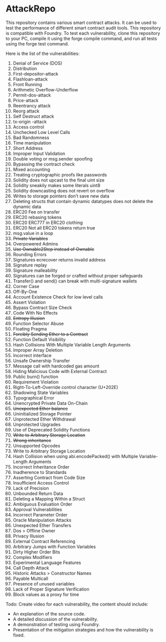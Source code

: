 # AttackRepo
This repository contains various smart contract attacks. It can be used to test the performance of different smart contract audit tools. This repository is compatible with Foundry. To test each vulnerability, clone this repository to your PC, compile it using the forge compile command, and run all tests using the forge test command.

Here is the list of the vulnerabilities: 

 
 1.	Denial of Service (DOS)
 2.	Distribution
 3.	First-depositor-attack
 4.	Flashloan-attack
 5.	Front Running
 6.	Arithmetic Overflow-Underflow
 7.	Permit-dos-attack
 8.	Price-attack
 9.	Reentrancy attack
10.	Reorg attack
11.	Self Destruct attack
12.	tx-origin -attack
13.	Access control
14.	Unchecked Low Level Calls
15.	Bad Randomness
16.	Time manipulation
17.	Short Address
18.	Improper Input Validation
19.	Double voting or msg.sender spoofing
20.	Bypassing the contract check
21.	Mixed accounting
22.	Treating cryptographic proofs like passwords
23.	Solidity does not upcast to the final uint size
24.	Solidity sneakily makes some literals uint8
25.	Solidity downcasting does not revert on overflow
26.	Writes to storage pointers don’t save new data
27.	Deleting structs that contain dynamic datatypes does not delete the dynamic data
28.	ERC20 Fee on transfer
29.	ERC20 rebasing tokens
30.	ERC20 ERC777 in ERC20 clothing
31.	ERC20 Not all ERC20 tokens return true
32.	msg.value in a loop
33.	~~Private Variables~~
34.	Overpowered Admins
35.	~~Use Ownable2Step instead of Ownable~~
36.	Rounding Errors
37.	Signatures ecrecover returns invalid address
38.	Signature replay
39.	Signature malleability
40.	Signatures can be forged or crafted without proper safeguards
41.	Transfer() and send() can break with multi-signature wallets
42.	Corner Case
43.	Off-By-One
44.	Account Existence Check for low level calls
45.	Assert Violation
46.	Bypass Contract Size Check
47.	Code With No Effects
48.	~~Entropy Illusion~~
49.	Function Selector Abuse
50.	Floating Pragma
51.	~~Forcibly Sending Ether to a Contract~~
52.	Function Default Visibility
53.	Hash Collisions With Multiple Variable Length Arguments
54.	Improper Array Deletion
55.	Incorrect interface
56.	Unsafe Ownership Transfer
57.	Message call with hardcoded gas amount
58.	Hiding Malicious Code with External Contract
59.	Public burn() function
60.	Requirement Violation
61.	Right-To-Left-Override control character (U+202E)
62.	Shadowing State Variables
63.	Typographical Error
64.	Unencrypted Private Data On-Chain
65.	~~Unexpected Ether balance~~
66.	Uninitialized Storage Pointer
67.	Unprotected Ether Withdrawal
68.	Unprotected Upgrades
69.	Use of Deprecated Solidity Functions
70.	~~Write to Arbitrary Storage Location~~
71.	~~Wrong inheritance~~
72.	Unsupported Opcodes
73.	Write to Arbitrary Storage Location
74.	Hash Collision when using abi.encodePacked() with Multiple Variable-Length Arguments
75.	Incorrect Inheritance Order
76.	Inadherence to Standards
77.	Asserting Contract from Code Size
78.	Insufficient Access Control
79.	Lack of Precision
80.	Unbounded Return Data
81.	Deleting a Mapping Within a Struct
82.	Ambiguous Evaluation Order
83.	Approval Vulnerabilities
84.	Incorrect Parameter Order
85.	Oracle Manipulation Attacks
86.	Unexpected Ether Transfers
87.	Dos > Offline Owner
88.	Privacy Illusion
89.	External Contract Referencing
90.	Arbitrary Jumps with Function Variables
91.	Dirty Higher Order Bits
92.	Complex Modifiers
93.	Experimental Language Features
94.	Call Depth Attack
95.	Historic Attacks > Constructor Names
96.	Payable Multicall
97.	Presence of unused variables
98.	Lack of Proper Signature Verification
99.	Block values as a proxy for time

 

Todo:
Create video for each vulnerability, the content should include:

- An explanation of the source code.
- A detailed discussion of the vulnerability.
- A demonstration of testing using Foundry.
- Presentation of the mitigation strategies and how the vulnerability is fixed.